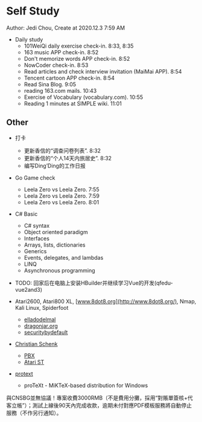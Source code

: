 # Self Study

Author: Jedi Chou, Create at 2020.12.3 7:59 AM

* Daily study
  * 101WeiQi daily exercise check-in. 8:33, 8:35
  * 163 music APP check-in. 8:52
  * Don't memorize words APP check-in. 8:52
  * NowCoder check-in. 8:53
  * Read articles and check interview invitation (MaiMai APP). 8:54
  * Tencent cartoon APP check-in. 8:54
  * Read Sina Blog. 9:05
  * reading 163.com mails. 10:43
  * Exercise of Vocabulary (vocabulary.com). 10:55
  * Reading 1 minutes at SIMPLE wiki. 11:01

## Other

* 打卡
  * 更新香信的“调查问卷列表”. 8:32
  * 更新香信的“个人14天内旅居史”. 8:32
  * 编写Ding’Ding的工作日报

* Go Game check
  * Leela Zero vs Leela Zero. 7:55
  * Leela Zero vs Leela Zero. 7:59
  * Leela Zero vs Leela Zero. 8:01

* C# Basic
  * C# syntax
  * Object oriented paradigm
  * Interfaces
  * Arrays, lists, dictionaries
  * Generics
  * Events, delegates, and lambdas
  * LINQ
  * Asynchronous programming
* TODO: 回家后在电脑上安装HBuilder并继续学习Vue的开发(qfedu-vue2and3)
* Atari2600, Atari800 XL, [www.8dot8.org](http://www.8dot8.org/), Nmap, Kali Linux, Spiderfoot
  * [elladodelmal](http://www.elladodelmal.com/)
  * [dragonjar.org](http://www.dragonjar.org/)
  * [securitybydefault](http://www.securitybydefault.com/)
* [Christian Schenk](https://www.tug.org/interviews/schenk.html)
  * [PBX](https://baike.baidu.com/item/PBX/3737223)
  * [Atari ST](https://en.wikipedia.org/wiki/Atari_ST)
* [protext](https://www.tug.org/protext/)
  * proTeXt - MiKTeX-based distribution for Windows

與CNSBG並無協議！專案收費3000RMB（不是費用分攤，採用“對賬單簽核+代客立帳”）；測試上線後90天內完成收款，逾期未付對應PDF模板服務將自動停止服務（不作另行通知）。
